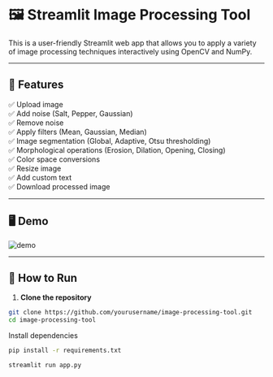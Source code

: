 # 🖼️ Streamlit Image Processing Tool

This is a user-friendly Streamlit web app that allows you to apply a variety of image processing techniques interactively using OpenCV and NumPy.

---

## 🚀 Features

✅ Upload image  
✅ Add noise (Salt, Pepper, Gaussian)  
✅ Remove noise  
✅ Apply filters (Mean, Gaussian, Median)  
✅ Image segmentation (Global, Adaptive, Otsu thresholding)  
✅ Morphological operations (Erosion, Dilation, Opening, Closing)  
✅ Color space conversions  
✅ Resize image  
✅ Add custom text  
✅ Download processed image  

---

## 🖥️ Demo

![demo](demo.gif)

---


## 🔧 How to Run

1. **Clone the repository**

```bash
git clone https://github.com/yourusername/image-processing-tool.git
cd image-processing-tool
```
Install dependencies
```bash
pip install -r requirements.txt
```
```bash
streamlit run app.py
